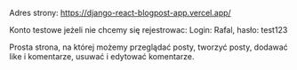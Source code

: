 Adres strony: https://django-react-blogpost-app.vercel.app/

Konto testowe jeżeli nie chcemy się rejestrowac: Login: Rafal, hasło: test123

Prosta strona, na której możemy przeglądać posty, tworzyć posty, dodawać like i komentarze, usuwać i edytować komentarze.
